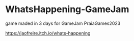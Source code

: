 # WhatsHappening-GameJam
game maded in 3 days for GameJam PraiaGames2023

https://jaofreire.itch.io/whats-happening
